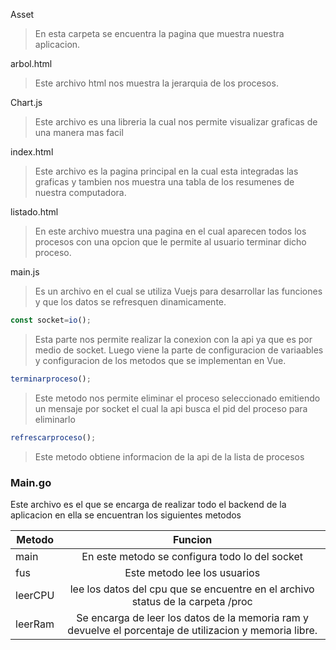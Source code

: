 Asset
> En esta carpeta se encuentra la pagina que muestra nuestra aplicacion.

arbol.html
>Este archivo html nos muestra la jerarquia de los procesos.

Chart.js
>Este archivo es una libreria la cual nos permite visualizar graficas de una manera mas facil

index.html
> Este archivo es la pagina principal en la cual esta integradas las graficas y tambien nos muestra una tabla de los resumenes
>de nuestra computadora.

listado.html
>En este archivo muestra una pagina en el cual aparecen todos los procesos con una opcion que le permite al usuario terminar dicho proceso.

main.js
>Es un archivo en el cual se utiliza Vuejs para desarrollar las funciones y que los datos se refresquen dinamicamente.
```javascript
const socket=io();
```
> Esta parte nos permite realizar la conexion con la api ya que es por medio de socket.
> Luego viene la parte de configuracion de variaables y configuracion de los metodos que se implementan en Vue.

```javascript
terminarproceso();
```
>Este metodo nos permite eliminar el proceso seleccionado emitiendo un mensaje por socket el cual la api busca el pid del proceso para eliminarlo

```javascript
refrescarproceso();
```
>Este metodo obtiene informacion de la api de la lista de procesos

### Main.go
Este archivo es el que se encarga de realizar todo el backend de la aplicacion en ella se encuentran los siguientes metodos

| Metodo        |Funcion           |
| ------------- |:-------------:|
|main|En este metodo se configura todo lo del socket|
|fus|Este metodo lee los usuarios|
|leerCPU|lee los datos del cpu que se encuentre en el archivo status de la carpeta  /proc|
|leerRam|Se encarga de leer los datos de la memoria ram y devuelve el porcentaje de utilizacion y memoria libre.|

```javascript

```

